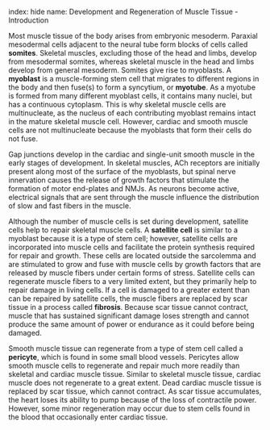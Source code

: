 index: hide
name: Development and Regeneration of Muscle Tissue - Introduction

Most muscle tissue of the body arises from embryonic mesoderm. Paraxial mesodermal cells adjacent to the neural tube form blocks of cells called  **somites**. Skeletal muscles, excluding those of the head and limbs, develop from mesodermal somites, whereas skeletal muscle in the head and limbs develop from general mesoderm. Somites give rise to myoblasts. A  **myoblast** is a muscle-forming stem cell that migrates to different regions in the body and then fuse(s) to form a syncytium, or  **myotube**. As a myotube is formed from many different myoblast cells, it contains many nuclei, but has a continuous cytoplasm. This is why skeletal muscle cells are multinucleate, as the nucleus of each contributing myoblast remains intact in the mature skeletal muscle cell. However, cardiac and smooth muscle cells are not multinucleate because the myoblasts that form their cells do not fuse.

Gap junctions develop in the cardiac and single-unit smooth muscle in the early stages of development. In skeletal muscles, ACh receptors are initially present along most of the surface of the myoblasts, but spinal nerve innervation causes the release of growth factors that stimulate the formation of motor end-plates and NMJs. As neurons become active, electrical signals that are sent through the muscle influence the distribution of slow and fast fibers in the muscle.

Although the number of muscle cells is set during development, satellite cells help to repair skeletal muscle cells. A  **satellite cell** is similar to a myoblast because it is a type of stem cell; however, satellite cells are incorporated into muscle cells and facilitate the protein synthesis required for repair and growth. These cells are located outside the sarcolemma and are stimulated to grow and fuse with muscle cells by growth factors that are released by muscle fibers under certain forms of stress. Satellite cells can regenerate muscle fibers to a very limited extent, but they primarily help to repair damage in living cells. If a cell is damaged to a greater extent than can be repaired by satellite cells, the muscle fibers are replaced by scar tissue in a process called  **fibrosis**. Because scar tissue cannot contract, muscle that has sustained significant damage loses strength and cannot produce the same amount of power or endurance as it could before being damaged.

Smooth muscle tissue can regenerate from a type of stem cell called a  **pericyte**, which is found in some small blood vessels. Pericytes allow smooth muscle cells to regenerate and repair much more readily than skeletal and cardiac muscle tissue. Similar to skeletal muscle tissue, cardiac muscle does not regenerate to a great extent. Dead cardiac muscle tissue is replaced by scar tissue, which cannot contract. As scar tissue accumulates, the heart loses its ability to pump because of the loss of contractile power. However, some minor regeneration may occur due to stem cells found in the blood that occasionally enter cardiac tissue.
